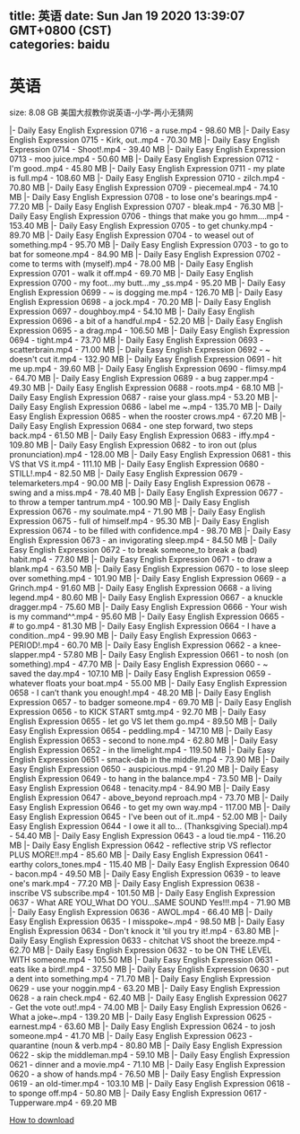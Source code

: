 
title: 英语
date: Sun Jan 19 2020 13:39:07 GMT+0800 (CST)    
categories: baidu
---

# 英语
size: 8.08 GB
 美国大叔教你说英语-小学-两小无猜网
 
|- Daily Easy English Expression 0716 - a ruse.mp4 - 98.60 MB
|- Daily Easy English Expression 0715 - Kirk, out..mp4 - 70.30 MB
|- Daily Easy English Expression 0714 - Shoot!.mp4 - 39.40 MB
|- Daily Easy English Expression 0713 - moo juice.mp4 - 50.60 MB
|- Daily Easy English Expression 0712 - I'm good..mp4 - 45.80 MB
|- Daily Easy English Expression 0711 - my plate is full.mp4 - 108.60 MB
|- Daily Easy English Expression 0710 - zilch.mp4 - 70.80 MB
|- Daily Easy English Expression 0709 - piecemeal.mp4 - 74.10 MB
|- Daily Easy English Expression 0708 - to lose one's bearings.mp4 - 77.20 MB
|- Daily Easy English Expression 0707 - bleak.mp4 - 76.30 MB
|- Daily Easy English Expression 0706 - things that make you go hmm....mp4 - 153.40 MB
|- Daily Easy English Expression 0705 - to get chunky.mp4 - 89.70 MB
|- Daily Easy English Expression 0704 - to weasel out of something.mp4 - 95.70 MB
|- Daily Easy English Expression 0703 - to go to bat for someone.mp4 - 84.90 MB
|- Daily Easy English Expression 0702 - come to terms with (myself).mp4 - 78.00 MB
|- Daily Easy English Expression 0701 - walk it off.mp4 - 69.70 MB
|- Daily Easy English Expression 0700 - my foot…my butt...my _ss.mp4 - 95.20 MB
|- Daily Easy English Expression 0699 - ~ is dogging me.mp4 - 126.70 MB
|- Daily Easy English Expression 0698 - a jock.mp4 - 70.20 MB
|- Daily Easy English Expression 0697 - doughboy.mp4 - 54.10 MB
|- Daily Easy English Expression 0696 - a bit of a handful.mp4 - 52.20 MB
|- Daily Easy English Expression 0695 - a drag.mp4 - 106.50 MB
|- Daily Easy English Expression 0694 - tight.mp4 - 73.70 MB
|- Daily Easy English Expression 0693 - scatterbrain.mp4 - 71.00 MB
|- Daily Easy English Expression 0692 - ~ doesn't cut it.mp4 - 132.90 MB
|- Daily Easy English Expression 0691 - hit me up.mp4 - 39.60 MB
|- Daily Easy English Expression 0690 - flimsy.mp4 - 64.70 MB
|- Daily Easy English Expression 0689 - a bug zapper.mp4 - 49.30 MB
|- Daily Easy English Expression 0688 - roots.mp4 - 68.10 MB
|- Daily Easy English Expression 0687 - raise your glass.mp4 - 53.20 MB
|- Daily Easy English Expression 0686 - label me ~.mp4 - 135.70 MB
|- Daily Easy English Expression 0685 - when the rooster crows.mp4 - 67.20 MB
|- Daily Easy English Expression 0684 - one step forward, two steps back.mp4 - 61.50 MB
|- Daily Easy English Expression 0683 - iffy.mp4 - 109.80 MB
|- Daily Easy English Expression 0682 - to iron out (plus pronunciation).mp4 - 128.00 MB
|- Daily Easy English Expression 0681 - this VS that VS it.mp4 - 111.10 MB
|- Daily Easy English Expression 0680 - STILL!.mp4 - 82.50 MB
|- Daily Easy English Expression 0679 - telemarketers.mp4 - 90.00 MB
|- Daily Easy English Expression 0678 - swing and a miss.mp4 - 78.40 MB
|- Daily Easy English Expression 0677 - to throw a temper tantrum.mp4 - 100.90 MB
|- Daily Easy English Expression 0676 - my soulmate.mp4 - 71.90 MB
|- Daily Easy English Expression 0675 - full of himself.mp4 - 95.30 MB
|- Daily Easy English Expression 0674 - to be filled with confidence.mp4 - 98.70 MB
|- Daily Easy English Expression 0673 - an invigorating sleep.mp4 - 84.50 MB
|- Daily Easy English Expression 0672 - to break someone_to break a (bad) habit.mp4 - 77.80 MB
|- Daily Easy English Expression 0671 - to draw a blank.mp4 - 63.50 MB
|- Daily Easy English Expression 0670 - to lose sleep over something.mp4 - 101.90 MB
|- Daily Easy English Expression 0669 - a Grinch.mp4 - 91.60 MB
|- Daily Easy English Expression 0668 - a living legend.mp4 - 80.60 MB
|- Daily Easy English Expression 0667 - a knuckle dragger.mp4 - 75.60 MB
|- Daily Easy English Expression 0666 - Your wish is my command^^.mp4 - 95.60 MB
|- Daily Easy English Expression 0665 - # to go.mp4 - 81.30 MB
|- Daily Easy English Expression 0664 - I have a condition..mp4 - 99.90 MB
|- Daily Easy English Expression 0663 - PERIOD!.mp4 - 60.70 MB
|- Daily Easy English Expression 0662 - a knee-slapper.mp4 - 57.80 MB
|- Daily Easy English Expression 0661 - to nosh (on something).mp4 - 47.70 MB
|- Daily Easy English Expression 0660 - ~ saved the day.mp4 - 107.10 MB
|- Daily Easy English Expression 0659 - whatever floats your boat.mp4 - 55.00 MB
|- Daily Easy English Expression 0658 - I can’t thank you enough!.mp4 - 48.20 MB
|- Daily Easy English Expression 0657 - to badger someone.mp4 - 69.70 MB
|- Daily Easy English Expression 0656 - to KICK START smtg.mp4 - 92.70 MB
|- Daily Easy English Expression 0655 - let go VS let them go.mp4 - 89.50 MB
|- Daily Easy English Expression 0654 - peddling.mp4 - 147.10 MB
|- Daily Easy English Expression 0653 - second to none.mp4 - 62.80 MB
|- Daily Easy English Expression 0652 - in the limelight.mp4 - 119.50 MB
|- Daily Easy English Expression 0651 - smack-dab in the middle.mp4 - 73.90 MB
|- Daily Easy English Expression 0650 - auspicious.mp4 - 91.20 MB
|- Daily Easy English Expression 0649 - to hang in the balance.mp4 - 73.50 MB
|- Daily Easy English Expression 0648 - tenacity.mp4 - 84.90 MB
|- Daily Easy English Expression 0647 - above_beyond reproach.mp4 - 73.70 MB
|- Daily Easy English Expression 0646 - to get my own way.mp4 - 117.00 MB
|- Daily Easy English Expression 0645 - I've been out of it..mp4 - 52.00 MB
|- Daily Easy English Expression 0644 - I owe it all to… (Thanksgiving Special).mp4 - 54.40 MB
|- Daily Easy English Expression 0643 - a loud tie.mp4 - 116.20 MB
|- Daily Easy English Expression 0642 - reflective strip VS reflector PLUS MORE!!.mp4 - 85.60 MB
|- Daily Easy English Expression 0641 - earthy colors_tones.mp4 - 115.40 MB
|- Daily Easy English Expression 0640 - bacon.mp4 - 49.50 MB
|- Daily Easy English Expression 0639 - to leave one's mark.mp4 - 77.20 MB
|- Daily Easy English Expression 0638 - inscribe VS subscribe.mp4 - 101.50 MB
|- Daily Easy English Expression 0637 - What ARE YOU_What DO YOU...SAME SOUND Yes!!!.mp4 - 71.90 MB
|- Daily Easy English Expression 0636 - AWOL.mp4 - 66.40 MB
|- Daily Easy English Expression 0635 - I misspoke~.mp4 - 98.50 MB
|- Daily Easy English Expression 0634 - Don't knock it 'til you try it!.mp4 - 63.80 MB
|- Daily Easy English Expression 0633 - chitchat VS shoot the breeze.mp4 - 62.70 MB
|- Daily Easy English Expression 0632 - to be ON THE LEVEL WITH someone.mp4 - 105.50 MB
|- Daily Easy English Expression 0631 - eats like a bird!.mp4 - 37.50 MB
|- Daily Easy English Expression 0630 - put a dent into something.mp4 - 71.70 MB
|- Daily Easy English Expression 0629 - use your noggin.mp4 - 63.20 MB
|- Daily Easy English Expression 0628 - a rain check.mp4 - 62.40 MB
|- Daily Easy English Expression 0627 - Get the vote out!.mp4 - 74.00 MB
|- Daily Easy English Expression 0626 - What a joke~.mp4 - 139.20 MB
|- Daily Easy English Expression 0625 - earnest.mp4 - 63.60 MB
|- Daily Easy English Expression 0624 - to josh someone.mp4 - 41.70 MB
|- Daily Easy English Expression 0623 - quarantine (noun & verb.mp4 - 80.80 MB
|- Daily Easy English Expression 0622 - skip the middleman.mp4 - 59.10 MB
|- Daily Easy English Expression 0621 - dinner and a movie.mp4 - 71.10 MB
|- Daily Easy English Expression 0620 - a show of hands.mp4 - 76.50 MB
|- Daily Easy English Expression 0619 - an old-timer.mp4 - 103.10 MB
|- Daily Easy English Expression 0618 - to sponge off.mp4 - 50.80 MB
|- Daily Easy English Expression 0617 - Tupperware.mp4 - 69.20 MB

[How to download](https://bpcam.bemobtrk.com/go/2ceec3aa-1ca2-46d6-b9ff-aaa5c184517c?jno=1686)